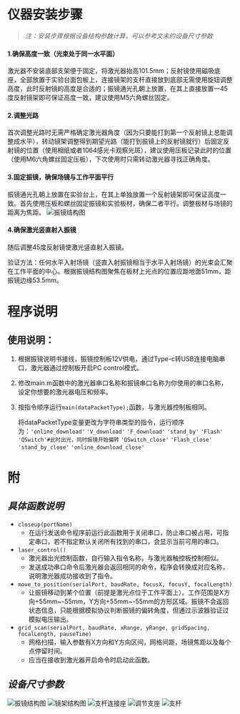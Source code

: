 # 仪器安装步骤
> *注：安装步骤根据设备结构参数计算，可以参考文末的设备尺寸参数*
#### 1.确保高度一致（光束处于同一水平面）
激光器不安装底部支架便于固定，将激光器抬高101.5mm；反射镜使用磁吸底座，全部放置于实验台面包板上，连接镜架的支杆直接放到底部无需使用旋钮调整高度，此时反射镜的高度是合适的；振镜通光孔朝上放置，在其上直接放置一45度反射镜架即可保证高度一致，建议使用M5六角螺丝固定。
#### 2.调整光路
首次调整光路时无需严格确定激光器角度（因为只要能打到第一个反射镜上总能调整成水平），转动镜架调整得到期望光路（能打到振镜上的反射镜就行）后固定反射镜的位置（使用相纸或者1064感光卡观察光斑），建议使用压板记录此时的位置（使用M6六角螺丝固定压板），下次使用时只需转动激光器寻找正确角度。
#### 3.固定振镜，确保场镜与工作平面平行
振镜通光孔朝上放置在实验台上，在其上单独放置一个反射镜架即可保证高度一致。首先使用压板和螺丝固定振镜和实验板材，确保二者平行。调整板材与场镜的距离为焦距。
![振镜结构图](images/振镜尺寸图.png)
#### 4.确保激光竖直射入振镜
随后调整45度反射镜使激光竖直射入振镜。

验证方法：任何水平入射场镜（竖直入射振镜相当于水平入射场镜）的光束会汇聚在工作平面的中心。根据振镜结构图聚焦在板材上光点的位置应距地面51mm，距振镜边缘53.5mm。
#  程序说明
## 使用说明：
1. 根据振镜说明书接线，振镜控制板12V供电，通过Type-c转USB连接电脑串口，激光器通过控制板开启PC control模式。

2. 修改main.m函数中的激光器串口名称和振镜串口名称为你使用的串口名称，设定你想要的激光器电压和频率。

3. 按指令顺序运行`main(dataPacketType);`函数，与激光器控制板相同。

   将dataPacketType变量更改为字符串类型的指令，运行顺序为：`'online_download'`  `'V_download'`  `'F_download'` `'stand_by'` `'Flash'` `'QSwitch'#此时出光，同时振镜开始偏转` `'QSwitch_close'`  `'Flash_close'` `'stand_by_close'` `'online_download_close'`


# 附
## *具体函数说明*
-  `closeup(portName)`
   -  在运行发送命令程序前运行此函数用于关闭串口，防止串口被占用，可指定串口，若不指定默认关闭所有找到的串口，会显示当前可用的串口。
-  `laser_control()`
   -  激光器出光控制函数，自行输入指令名称，与激光器触控板控制相似。
   -  发送成功串口命令后激光器会返回相同的命令，程序会转换成对应名称，说明激光器成功接收到了指令。
-  `move_to_position(serialPort, baudRate, focusX, focusY, focalLength)`
   -  让振镜移动到某个位置（前提是激光点位于工作平面上）。工作范围是X方向+55mm~-55mm，Y方向+55mm~-55mm的方形区域。振镜不会返回状态信息，只能根据模拟协议判断振镜的偏转角度，但通过示波器验证过模拟电压输出。
-  `grid_scan(serialPort, baudRate, xRange, yRange, gridSpacing, focalLength, pauseTime)`
   -  网格扫描，输入参数有X方向和Y方向区间，网格间距，场镜焦距以及每个点停留时间。
   -  应当在接收到激光器开启命令时启动此函数。
## *设备尺寸参数*

![振镜结构图](images/振镜尺寸图.png)
![镜架结构图](images/镜架尺寸图.png)
![支杆连接座](images/支杆连接座.png)
![调节支座](images/调节支座.png)
![支杆](images/支杆.png)
